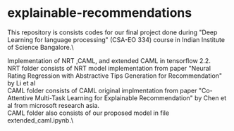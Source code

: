 # explainable-recommendations
This repository is consists codes for our final project done during "Deep Learning for language processing" (CSA-EO 334) course in Indian Institute of Science Bangalore.\

Implementation of NRT ,CAML, and extended CAML in tensorflow 2.2. \
NRT folder consists of NRT model implementation from paper "Neural Rating Regression with Abstractive Tips Generation for Recommendation" by Li et al\
CAML folder consists of CAML original implmentation from paper "Co-Attentive Multi-Task Learning for Explainable Recommendation" by Chen et al from microsoft research asia.\
CAML folder also consists of our proposed model in file extended_caml.ipynb.\

